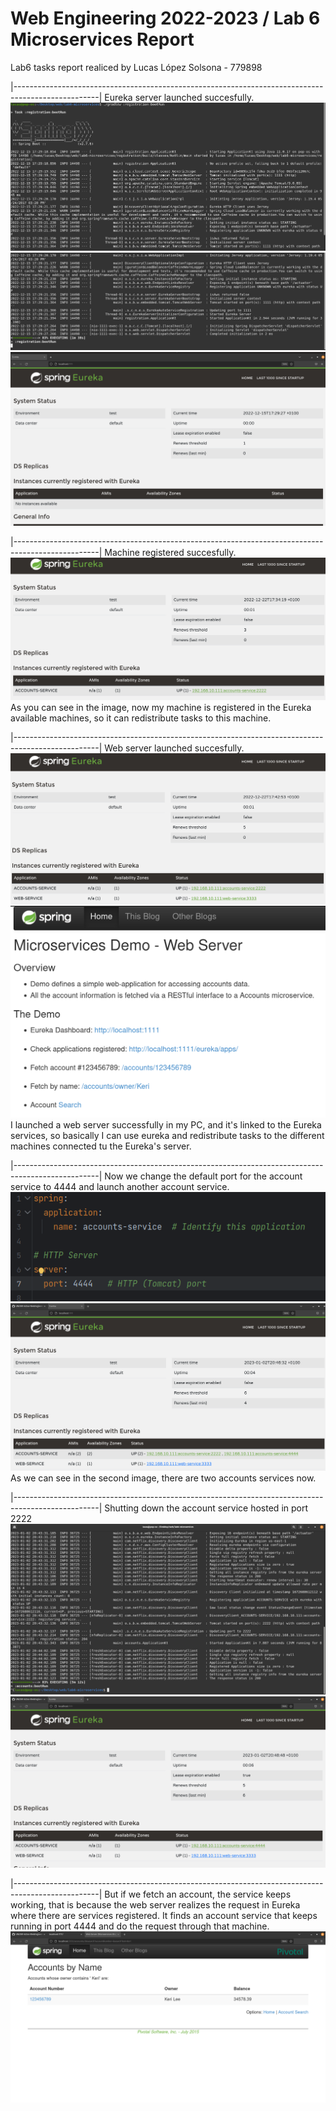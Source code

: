 # Web Engineering 2022-2023 / Lab 6 Microservices Report
Lab6 tasks report realiced by Lucas López Solsona - 779898



|---------------------------------------------------------------------------------------------------|
Eureka server launched succesfully.
![img.png](img.png)
![img_1.png](img_1.png)
![img_2.png](img_2.png)

|---------------------------------------------------------------------------------------------------|
Machine registered succesfully.
![img_3.png](img_3.png)
As you can see in the image, now my machine is registered in the Eureka available machines, so it can
redistribute tasks to this machine.

|---------------------------------------------------------------------------------------------------|
Web server launched succesfully.
![img_4.png](img_4.png)
![img_5.png](img_5.png)
I launched a web server successfully in my PC, and it's linked to the Eureka services, so basically I can
use eureka and redistribute tasks to the different machines connected tu the Eureka's server.

|---------------------------------------------------------------------------------------------------|
Now we change the default port for the account service to 4444 and launch another account service.
![img_6.png](img_6.png)
![img_7.png](img_7.png)
As we can see in the second image, there are two accounts services now.

|---------------------------------------------------------------------------------------------------|
Shutting down the account service hosted in port 2222
![img_8.png](img_8.png)
![img_9.png](img_9.png)

|---------------------------------------------------------------------------------------------------|
But if we fetch an account, the service keeps working, that is because the web server realizes the request
in Eureka where there are services registered. It finds an account service that keeps running in port 4444
and do the request through that machine.
![img_10.png](img_10.png)
